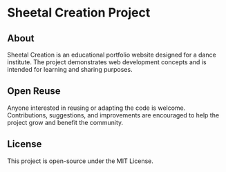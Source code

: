 # Sheetal Creation Project

## About
Sheetal Creation is an educational portfolio website designed for a dance institute. The project demonstrates web development concepts and is intended for learning and sharing purposes.

## Open Reuse
Anyone interested in reusing or adapting the code is welcome. Contributions, suggestions, and improvements are encouraged to help the project grow and benefit the community.

## License
This project is open-source under the MIT License.
